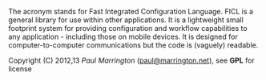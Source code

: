 The acronym stands for Fast Integrated Configuration Language. FICL is a general library for use within other applications. It is a lightweight small footprint system for providing configuration and workflow capabilities to any application - including those on mobile devices. It is designed for computer-to-computer communications but the code is (vaguely) readable.

Copyright (C) 2012,13 *Paul Marrington* (paul@marrington.net), see **GPL** for license
